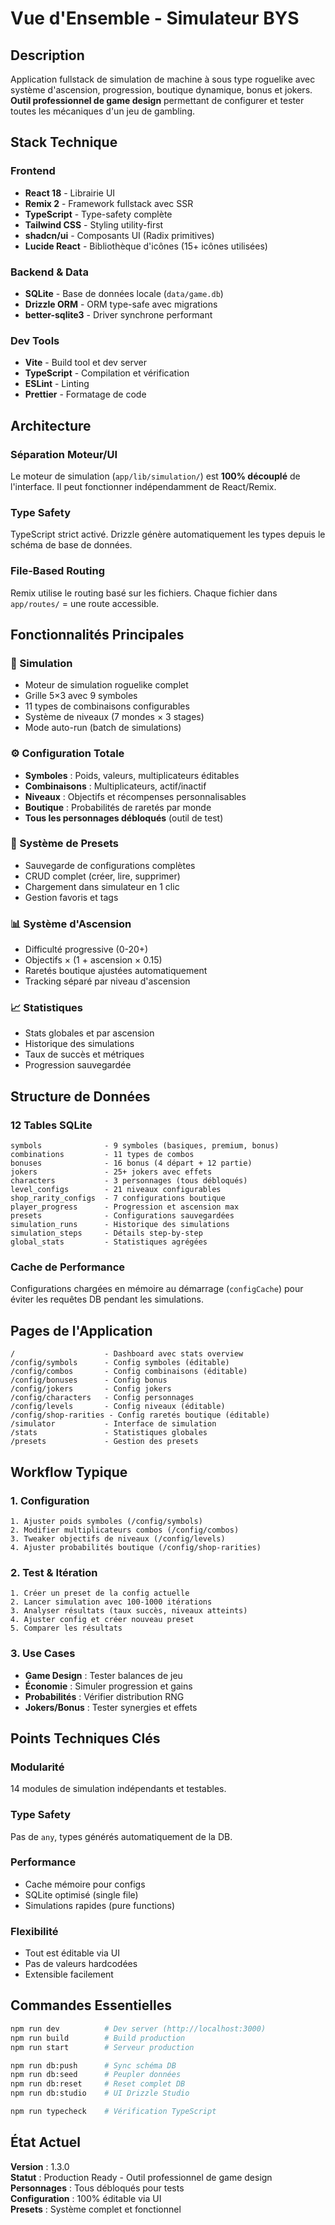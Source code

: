 # Vue d'Ensemble - Simulateur BYS

## Description

Application fullstack de simulation de machine à sous type roguelike avec système d'ascension, progression, boutique dynamique, bonus et jokers. **Outil professionnel de game design** permettant de configurer et tester toutes les mécaniques d'un jeu de gambling.

## Stack Technique

### Frontend
- **React 18** - Librairie UI
- **Remix 2** - Framework fullstack avec SSR
- **TypeScript** - Type-safety complète
- **Tailwind CSS** - Styling utility-first
- **shadcn/ui** - Composants UI (Radix primitives)
- **Lucide React** - Bibliothèque d'icônes (15+ icônes utilisées)

### Backend & Data
- **SQLite** - Base de données locale (`data/game.db`)
- **Drizzle ORM** - ORM type-safe avec migrations
- **better-sqlite3** - Driver synchrone performant

### Dev Tools
- **Vite** - Build tool et dev server
- **TypeScript** - Compilation et vérification
- **ESLint** - Linting
- **Prettier** - Formatage de code

## Architecture

### Séparation Moteur/UI
Le moteur de simulation (`app/lib/simulation/`) est **100% découplé** de l'interface. Il peut fonctionner indépendamment de React/Remix.

### Type Safety
TypeScript strict activé. Drizzle génère automatiquement les types depuis le schéma de base de données.

### File-Based Routing
Remix utilise le routing basé sur les fichiers. Chaque fichier dans `app/routes/` = une route accessible.

## Fonctionnalités Principales

### 🎰 Simulation
- Moteur de simulation roguelike complet
- Grille 5×3 avec 9 symboles
- 11 types de combinaisons configurables
- Système de niveaux (7 mondes × 3 stages)
- Mode auto-run (batch de simulations)

### ⚙️ Configuration Totale
- **Symboles** : Poids, valeurs, multiplicateurs éditables
- **Combinaisons** : Multiplicateurs, actif/inactif
- **Niveaux** : Objectifs et récompenses personnalisables
- **Boutique** : Probabilités de raretés par monde
- **Tous les personnages débloqués** (outil de test)

### 💾 Système de Presets
- Sauvegarde de configurations complètes
- CRUD complet (créer, lire, supprimer)
- Chargement dans simulateur en 1 clic
- Gestion favoris et tags

### 📊 Système d'Ascension
- Difficulté progressive (0-20+)
- Objectifs × (1 + ascension × 0.15)
- Raretés boutique ajustées automatiquement
- Tracking séparé par niveau d'ascension

### 📈 Statistiques
- Stats globales et par ascension
- Historique des simulations
- Taux de succès et métriques
- Progression sauvegardée

## Structure de Données

### 12 Tables SQLite
```
symbols              - 9 symboles (basiques, premium, bonus)
combinations         - 11 types de combos
bonuses              - 16 bonus (4 départ + 12 partie)
jokers               - 25+ jokers avec effets
characters           - 3 personnages (tous débloqués)
level_configs        - 21 niveaux configurables
shop_rarity_configs  - 7 configurations boutique
player_progress      - Progression et ascension max
presets              - Configurations sauvegardées
simulation_runs      - Historique des simulations
simulation_steps     - Détails step-by-step
global_stats         - Statistiques agrégées
```

### Cache de Performance
Configurations chargées en mémoire au démarrage (`configCache`) pour éviter les requêtes DB pendant les simulations.

## Pages de l'Application

```
/                    - Dashboard avec stats overview
/config/symbols      - Config symboles (éditable)
/config/combos       - Config combinaisons (éditable)
/config/bonuses      - Config bonus
/config/jokers       - Config jokers
/config/characters   - Config personnages
/config/levels       - Config niveaux (éditable)
/config/shop-rarities - Config raretés boutique (éditable)
/simulator           - Interface de simulation
/stats               - Statistiques globales
/presets             - Gestion des presets
```

## Workflow Typique

### 1. Configuration
```
1. Ajuster poids symboles (/config/symbols)
2. Modifier multiplicateurs combos (/config/combos)
3. Tweaker objectifs de niveaux (/config/levels)
4. Ajuster probabilités boutique (/config/shop-rarities)
```

### 2. Test & Itération
```
1. Créer un preset de la config actuelle
2. Lancer simulation avec 100-1000 itérations
3. Analyser résultats (taux succès, niveaux atteints)
4. Ajuster config et créer nouveau preset
5. Comparer les résultats
```

### 3. Use Cases
- **Game Design** : Tester balances de jeu
- **Économie** : Simuler progression et gains
- **Probabilités** : Vérifier distribution RNG
- **Jokers/Bonus** : Tester synergies et effets

## Points Techniques Clés

### Modularité
14 modules de simulation indépendants et testables.

### Type Safety
Pas de `any`, types générés automatiquement de la DB.

### Performance
- Cache mémoire pour configs
- SQLite optimisé (single file)
- Simulations rapides (pure functions)

### Flexibilité
- Tout est éditable via UI
- Pas de valeurs hardcodées
- Extensible facilement

## Commandes Essentielles

```bash
npm run dev          # Dev server (http://localhost:3000)
npm run build        # Build production
npm run start        # Serveur production

npm run db:push      # Sync schéma DB
npm run db:seed      # Peupler données
npm run db:reset     # Reset complet DB
npm run db:studio    # UI Drizzle Studio

npm run typecheck    # Vérification TypeScript
```

## État Actuel

**Version** : 1.3.0  
**Statut** : Production Ready - Outil professionnel de game design  
**Personnages** : Tous débloqués pour tests  
**Configuration** : 100% éditable via UI  
**Presets** : Système complet et fonctionnel
